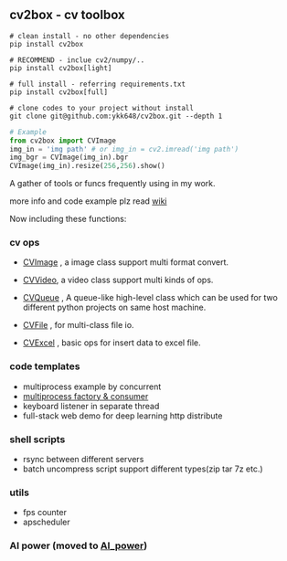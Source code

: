 ## cv2box - cv toolbox

```shell
# clean install - no other dependencies
pip install cv2box

# RECOMMEND - inclue cv2/numpy/.. 
pip install cv2box[light] 

# full install - referring requirements.txt
pip install cv2box[full]

# clone codes to your project without install
git clone git@github.com:ykk648/cv2box.git --depth 1
```

```python
# Example
from cv2box import CVImage
img_in = 'img path' # or img_in = cv2.imread('img path')
img_bgr = CVImage(img_in).bgr
CVImage(img_in).resize(256,256).show()
```

A gather of tools or funcs frequently using in my work.

more info and code example plz read [wiki](https://github.com/ykk648/cv2box/wiki)

Now including these functions:

### cv ops

- [CVImage](./cv_ops#cv-image) , a image class support multi format convert.

- [CVVideo](./cv_ops#cv-video), a video class support multi kinds of ops.

- [CVQueue](./cv_ops#cv-queue) , A queue-like high-level class which can be used for two different python projects on same host machine.

- [CVFile](./cv_ops#cv-file) , for multi-class file io.

- [CVExcel](./cv_ops#cv-excel) , basic ops for insert data to excel file.


### code templates

- multiprocess example by concurrent
- [multiprocess factory & consumer](./code_templates#Multiprocess)
- keyboard listener in separate thread
- full-stack web demo for deep learning http distribute

### shell scripts

- rsync between different servers
- batch uncompress script support different types(zip tar 7z etc.)

### utils

- fps counter
- apscheduler

### AI power (moved to [AI_power](https://github.com/ykk648/AI_power))
